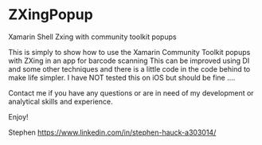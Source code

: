 # ZXingPopup
Xamarin Shell Zxing with  community toolkit popups

This is simply to show how to use the Xamarin Community Toolkit popups with ZXing in an app for barcode scanning 
This can be improved using DI and some other techniques and there is a little code in the code behind to make life simpler.
I have NOT tested this on iOS but should be fine .... 

Contact me if you have any questions or are in need of my development or analytical skills and experience.

Enjoy!

Stephen
https://www.linkedin.com/in/stephen-hauck-a303014/

